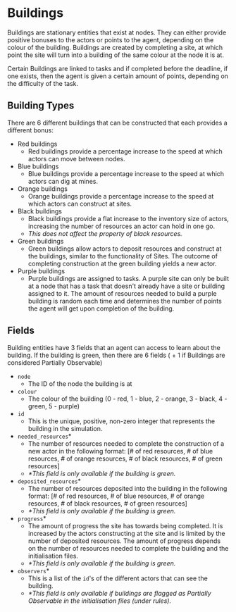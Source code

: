 # Buildings
Buildings are stationary entities that exist at nodes. They can either provide positive bonuses to the actors or points to the agent, depending on the colour of the building. Buildings are created by completing a site, at which point the site will turn into a building of the same colour at the node it is at. 

Certain Buildings are linked to tasks and if completed before the deadline, if one exists, then the agent is given a certain amount of points, depending on the difficulty of the task.

## Building Types
There are 6 different buildings that can be constructed that each provides a different bonus:
* Red buildings
  * Red buildings provide a percentage increase to the speed at which actors can move between nodes.
* Blue buildings
  * Blue buildings provide a percentage increase to the speed at which actors can dig at mines.
* Orange buildings
  * Orange buildings provide a percentage increase to the speed at which actors can construct at sites.
* Black buildings
  * Black buildings provide a flat increase to the inventory size of actors, increasing the number of resources an actor can hold in one go.
  * _This does not affect the property of black resources._
* Green buildings
  * Green buildings allow actors to deposit resources and construct at the buildings, similar to the functionality of Sites. The outcome of completing construction at the green building yields a new actor.
* Purple buildings
  * Purple buildings are assigned to tasks. A purple site can only be built at a node that has a task that doesn't already have a site or building assigned to it. The amount of resources needed to build a purple building is random each time and determines the number of points the agent will get upon completion of the building. 

## Fields
Building entities have 3 fields that an agent can access to learn about the building. If the building is green, then there are 6 fields ( + 1 if Buildings are considered Partially Observable)

* `node`
  * The ID of the node the building is at
* `colour`
  * The colour of the building (0 - red, 1 - blue, 2 - orange, 3 - black, 4 - green, 5 - purple)
* `id`
  * This is the unique, positive, non-zero integer that represents the building in the simulation.
* `needed_resources`*
  * The number of resources needed to complete the construction of a new actor in the following format: [# of red resources, # of blue resources, # of orange resources, # of black resources, # of green resources]
  * _*This field is only available if the building is green._
* `deposited_resources`*
  * The number of resources deposited into the building in the following format: [# of red resources, # of blue resources, # of orange resources, # of black resources, # of green resources]
  * _*This field is only available if the building is green._
* `progress`*
  * The amount of progress the site has towards being completed. It is increased by the actors constructing at the site and is limited by the number of deposited resources. The amount of progress depends on the number of resources needed to complete the building and the initialisation files.
  * _*This field is only available if the building is green._
* `observers`*
  * This is a list of the `id`'s of the different actors that can see the building.
  * _*This field is only available if buildings are flagged as Partially Observable in the initialisation files (under rules)._
